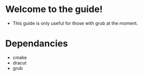 # Welcome to the guide!

- This guide is only useful for those with grub at the moment.

# Dependancies

- cmake
- dracut
- grub


